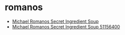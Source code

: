 # romanos

 * [Michael Romanos Secret Ingredient Soup](../../index/m/michael-romanos-secret-ingredient-soup-51156400.json)
 * [Michael Romanos Secret Ingredient Soup 51156400](../../index/m/michael-romanos-secret-ingredient-soup-51156400.json)
